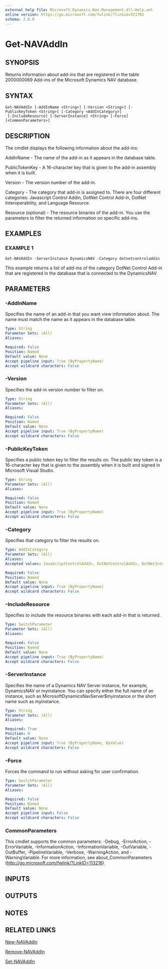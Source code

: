 ```yaml
---
external help file: Microsoft.Dynamics.Nav.Management.dll-Help.xml
online version: https://go.microsoft.com/fwlink/?linkid=521782
schema: 2.0.0
---
```


# Get-NAVAddIn

## SYNOPSIS
Returns information about add-ins that are registered in the table 2000000069 Add-ins of the Microsoft Dynamics NAV database.

## SYNTAX

```
Get-NAVAddIn [-AddInName <String>] [-Version <String>] [-PublicKeyToken <String>] [-Category <AddInCategory>]
 [-IncludeResource] [-ServerInstance] <String> [-Force] [<CommonParameters>]
```

## DESCRIPTION
The cmdlet displays the following information about the add-ins:

AddInName - The name of the add-in as it appears in the database table.

PublicTokenKey - A 16-character key that is given to the add-in assembly when it is built.

Version - The version number of the add-in.

Category - The category that add-in is assigned to. There are four different categories: Javascript Control Addin, DotNet Control Add-in, DotNet Interoperability, and Language Resource.

Resource (optional) - The resource binaries of the add-in. You use the parameters to filter the returned information on specific add-ins.

## EXAMPLES

### EXAMPLE 1
```
Get-NAVAddIn -ServerInstance DynamicsNAV -Category dotnetcontroladdin
```

This example returns a list of add-ins of the category DotNet Control Add-in that are registered in the database that is connected to the DynamicsNAV.

## PARAMETERS

### -AddInName
Specifies the name of an add-in that you want view information about.
The name must match the name as it appears in the database table.

```yaml
Type: String
Parameter Sets: (All)
Aliases: 

Required: False
Position: Named
Default value: None
Accept pipeline input: True (ByPropertyName)
Accept wildcard characters: False
```

### -Version
Specifies the add-in version number to filter on.

```yaml
Type: String
Parameter Sets: (All)
Aliases: 

Required: False
Position: Named
Default value: None
Accept pipeline input: True (ByPropertyName)
Accept wildcard characters: False
```

### -PublicKeyToken
Specifies a public token key to filter the results on.
The public key token is a 16-character key that is given to the assembly when it is built and signed in Microsoft Visual Studio.

```yaml
Type: String
Parameter Sets: (All)
Aliases: 

Required: False
Position: Named
Default value: None
Accept pipeline input: True (ByPropertyName)
Accept wildcard characters: False
```

### -Category
Specifies that category to filter the results on.

```yaml
Type: AddInCategory
Parameter Sets: (All)
Aliases: 
Accepted values: JavaScriptControlAddIn, DotNetControlAddIn, DotNetInteroperability, LanguageResource

Required: False
Position: Named
Default value: None
Accept pipeline input: True (ByPropertyName)
Accept wildcard characters: False
```

### -IncludeResource
Specifies to include the resource binaries with each add-in that is returned.

```yaml
Type: SwitchParameter
Parameter Sets: (All)
Aliases: 

Required: False
Position: Named
Default value: None
Accept pipeline input: True (ByPropertyName)
Accept wildcard characters: False
```

### -ServerInstance
Specifies the name of a Dynamics NAV Server instance, for example, DynamicsNAV or myinstance.
You can specify either the full name of an instance, such as MicrosoftDynamicsNavServer$myinstance or the short name such as myinstance.

```yaml
Type: String
Parameter Sets: (All)
Aliases: 

Required: True
Position: 0
Default value: None
Accept pipeline input: True (ByPropertyName, ByValue)
Accept wildcard characters: False
```

### -Force
Forces the command to run without asking for user confirmation.

```yaml
Type: SwitchParameter
Parameter Sets: (All)
Aliases: 

Required: False
Position: Named
Default value: None
Accept pipeline input: False
Accept wildcard characters: False
```

### CommonParameters
This cmdlet supports the common parameters: -Debug, -ErrorAction, -ErrorVariable, -InformationAction, -InformationVariable, -OutVariable, -OutBuffer, -PipelineVariable, -Verbose, -WarningAction, and -WarningVariable. For more information, see about_CommonParameters (http://go.microsoft.com/fwlink/?LinkID=113216).

## INPUTS

## OUTPUTS

## NOTES

## RELATED LINKS

[New-NAVAddIn](New-NAVAddIn.md)

[Remove-NAVAddIn](Remove-NAVAddIn.md)

[Set-NAVAddIn](Set-NAVAddIn.md)
